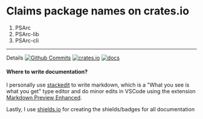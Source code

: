 # Claims package names on crates.io
1. PSArc
2. PSArc-lib
3. PSArc-cli

---
Details
[![Github Commits](https://img.shields.io/github/last-commit/Jacobboogiebear/PSArc-rs/master?style=for-the-badge&labelColor=555555&logo=github&color=8da0cb)](https://github.com/Jacobboogiebear/PSArc-rs/) [![crates.io](https://img.shields.io/badge/crates.io-fc8d62?style=for-the-badge&labelColor=555555&logo=rust)](https://crates.io/crates/PSArc-lib) [![docs](https://img.shields.io/docsrs/PSArc-lib?style=for-the-badge&labelColor=555555&logo=rust&color=fc8d62)](https://crates.io/crates/PSArc-lib)

#### Where to write documentation?
I personally use [stackedit](https://stackedit.io/) to write markdown, which is a "What you see is what you get" type editor and do minor edits in VSCode using the extension [Markdown Preview Enhanced](https://marketplace.visualstudio.com/items?itemName=shd101wyy.markdown-preview-enhanced).

Lastly, I use [shields.io](https://shields.io/) for creating the shields/badges for all documentation